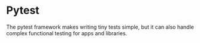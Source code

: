 # Pytest

The pytest framework makes writing tiny tests simple, but it can also handle complex functional testing for apps and libraries.
